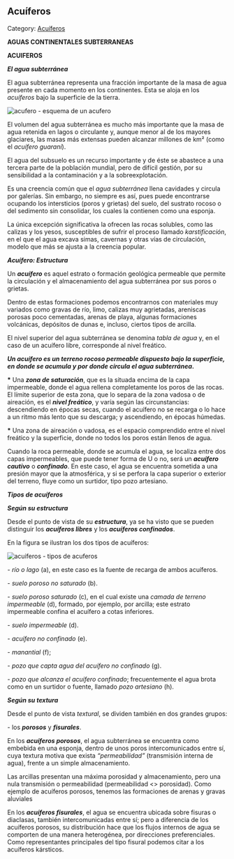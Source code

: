 ## Acuíferos

Category: [Acuíferos](http://descubrircorrientes.com.ar/2012/index.php/1543-geografia/5-hidrologia/agua-en-estado-liquido/aguas-continentales/aguas-continentales-subterraneas/acuiferos)

**AGUAS CONTINENTALES SUBTERRANEAS**

**ACUIFEROS**

_**El agua subterránea**_

El agua subterránea representa una fracción importante de la masa de agua presente en cada momento en los continentes. Esta se aloja en los _acuíferos_ bajo la superficie de la tierra.

![acufero - esquema de un acufero](http://descubrircorrientes.com.ar/2012/index.php/1543-geografia/5-hidrologia/agua-en-estado-liquido/aguas-continentales/aguas-continentales-subterraneas/images/fotos_de_geografia/acufero%20-%20esquema%20de%20un%20acufero.png)

El volumen del agua subterránea es mucho más importante que la masa de agua retenida en lagos o circulante y, aunque menor al de los mayores glaciares, las masas más extensas pueden alcanzar millones de km² (como el _acuífero guaraní_).

El agua del subsuelo es un recurso importante y de éste se abastece a una tercera parte de la población mundial, pero de difícil gestión, por su sensibilidad a la contaminación y a la sobreexplotación.

Es una creencia común que el _agua subterránea_ llena cavidades y circula por galerías. Sin embargo, no siempre es así, pues puede encontrarse ocupando los intersticios (poros y grietas) del suelo, del sustrato rocoso o del sedimento sin consolidar, los cuales la contienen como una esponja.

La única excepción significativa la ofrecen las rocas solubles, como las calizas y los yesos, susceptibles de sufrir el proceso llamado _karstificación_, en el que el agua excava simas, cavernas y otras vías de circulación, modelo que más se ajusta a la creencia popular.

_**Acuífero: Estructura**_

Un **_acuífero_** es aquel estrato o formación geológica permeable que permite la circulación y el almacenamiento del agua subterránea por sus poros o grietas.

Dentro de estas formaciones podemos encontrarnos con materiales muy variados como gravas de río, limo, calizas muy agrietadas, areniscas porosas poco cementadas, arenas de playa, algunas formaciones volcánicas, depósitos de dunas e, incluso, ciertos tipos de arcilla.

El nivel superior del agua subterránea se denomina _tabla de agua_ y, en el caso de un acuífero libre, corresponde al nivel freático.

**_Un acuífero es un terreno rocoso permeable dispuesto bajo la superficie, en donde se acumula y por donde circula el agua subterránea_.**

**\*** Una **_zona de saturación_**, que es la situada encima de la capa impermeable, donde el agua rellena completamente los poros de las rocas. El límite superior de esta zona, que lo separa de la zona vadosa o de aireación, es el **_nivel freático_**, y varía según las circunstancias: descendiendo en épocas secas, cuando el acuífero no se recarga o lo hace a un ritmo más lento que su descarga; y ascendiendo, en épocas húmedas.

**\*** Una zona de aireación o vadosa, es el espacio comprendido entre el nivel freático y la superficie, donde no todos los poros están llenos de agua.

Cuando la roca permeable, donde se acumula el agua, se localiza entre dos capas impermeables, que puede tener forma de U o no, será un **_acuífero cautivo_** o **_confinado_**. En este caso, el agua se encuentra sometida a una presión mayor que la atmosférica, y si se perfora la capa superior o exterior del terreno, fluye como un surtidor, tipo pozo artesiano.

_**Tipos de acuíferos**_

**_Según su estructura_**

Desde el punto de vista de su **_estructura_**, ya se ha visto que se pueden distinguir los **_acuíferos libres_** y los **_acuíferos confinados_**.

En la figura se ilustran los dos tipos de acuíferos:

![acuiferos - tipos de acuferos](http://descubrircorrientes.com.ar/2012/index.php/1543-geografia/5-hidrologia/agua-en-estado-liquido/aguas-continentales/aguas-continentales-subterraneas/images/fotos_de_geografia/acuiferos%20-%20tipos%20de%20acuferos.png)

_\- río o lago_ (a), en este caso es la fuente de recarga de ambos acuíferos.

\- _suelo poroso no saturado_ (b).

\- _suelo poroso saturado_ (c), en el cual existe una _camada de terreno impermeable_ (d), formado, por ejemplo, por arcilla; este estrato impermeable confina el acuífero a cotas inferiores.

\- _suelo impermeable_ (d).

\- _acuífero no confinado_ (e).

\- _manantial_ (f);

\- _pozo que capta agua del acuífero no confinado_ (g).

\- _pozo que alcanza el acuífero confinado_; frecuentemente el agua brota como en un surtidor o fuente, llamado _pozo artesiano_ (h).

**_Según su textura_**

Desde el punto de vista _textural_, se dividen también en dos grandes grupos:

\- los **_porosos_** y **_fisurales_**.

En los **_acuíferos porosos_**, el agua subterránea se encuentra como embebida en una esponja, dentro de unos poros intercomunicados entre sí, cuya textura motiva que exista _“permeabilidad”_ (transmisión interna de agua), frente a un simple almacenamiento.

Las arcillas presentan una máxima porosidad y almacenamiento, pero una nula transmisión o permeabilidad (permeabilidad <> porosidad). Como ejemplo de acuíferos porosos, tenemos las formaciones de arenas y gravas aluviales

En los **_acuíferos fisurales_**, el agua se encuentra ubicada sobre fisuras o diaclasas, también intercomunicadas entre sí; pero a diferencia de los acuíferos porosos, su distribución hace que los flujos internos de agua se comporten de una manera heterogénea, por direcciones preferenciales. Como representantes principales del tipo fisural podemos citar a los acuíferos kársticos.